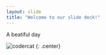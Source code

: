 ```yaml
---
layout: slide
title: "Welcome to our slide deck!"
---
```


A beatiful day

![codercat](https://octodex.github.com/images/codercat.jpg)
{: .center}
